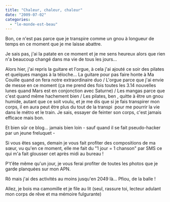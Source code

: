 ```yaml
---
title: "Chaleur, chaleur, chaleur"
date: "2009-07-02"
categories: 
  - "le-monde-est-beau"
---
```


Bon, ce n'est pas parce que je transpire comme un gnou à longueur de temps en ce moment que je me laisse abattre.

Je sais pas, j'ai la patate en ce moment et je me sens heureux alors que rien n'a beaucoup changé dans ma vie de tous les jours...

Alors hier, j'ai repris la guitare et l'orgue, à cela j'ai ajouté ce soir des pilates et quelques mangas à la téloche... La guitare pour pas faire honte à Ma Couille quand on fera notre extraordinaire duo / L'orgue parce que j'ai envie de messe en ce moment (ça me prend des fois toutes les 3.14 nouvelles lunes quand Mars est en conjonction avec Saturne) / Les mangas parce que c'est quand même hachement bien / Les pilates, ben , quitte à être un gnou humide, autant que ce soit voulu, et je me dis que si je fais transpirer mon corps, il en aura peut être plus du tout de la transpi  pour me pourrir la vie dans le métro et le train. Je sais, essayer de feinter son corps, c'est jamais efficace mais bon.

Et bien sûr ce blog... jamais bien loin - sauf quand il se fait pseudo-hacker par un jeune freluquet -

Si vous êtes sages, demain je vous fait profiter des compositions de ma sœur, vu qu'en ce moment, elle me fait du "1 jour = 1 chanson" par SMS ce qui m'a fait glousser cet après midi au bureau !

P't'ête même qu'un jour, je vous ferai profiter de toutes les photos que je garde planquées sur mon APN.

Rô mais j'ai des activités au moins jusqu'en 2049 là... Pfiou, de la balle !

Allez, je bois ma camomille et je file au lit (seul, rassure toi, lecteur adulant mon corps de rêve et ma mémoire fulgurante)
